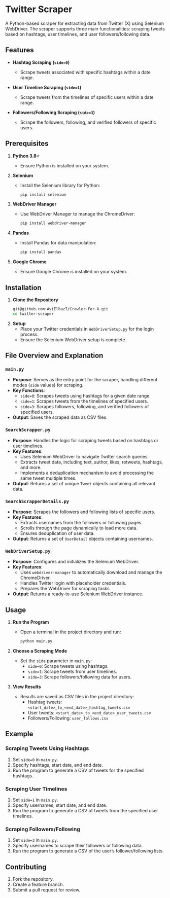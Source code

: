 # Twitter Scraper

A Python-based scraper for extracting data from Twitter (X) using Selenium WebDriver. The scraper supports three main functionalities: scraping tweets based on hashtags, user timelines, and user followers/following data.

## Features

- **Hashtag Scraping (`side=0`)**
  - Scrape tweets associated with specific hashtags within a date range.
  
- **User Timeline Scraping (`side=1`)**
  - Scrape tweets from the timelines of specific users within a date range.
  
- **Followers/Following Scraping (`side=3`)**
  - Scrape the followers, following, and verified followers of specific users.

## Prerequisites

1. **Python 3.8+**
   - Ensure Python is installed on your system.
   
2. **Selenium**
   - Install the Selenium library for Python:
     ```bash
     pip install selenium
     ```

3. **WebDriver Manager**
   - Use WebDriver Manager to manage the ChromeDriver:
     ```bash
     pip install webdriver-manager
     ```

4. **Pandas**
   - Install Pandas for data manipulation:
     ```bash
     pip install pandas
     ```

5. **Google Chrome**
   - Ensure Google Chrome is installed on your system.

## Installation

1. **Clone the Repository**
   ```bash
   git@github.com:AviElbaz7/Crawler-For-X.git
   cd twitter-scraper

2. **Setup**
   - Place your Twitter credentials in `WebDriverSetup.py` for the login process.
   - Ensure the Selenium WebDriver setup is complete.

## File Overview and Explanation

### `main.py`
- **Purpose**: Serves as the entry point for the scraper, handling different modes (`side` values) for scraping.
- **Key Functions**:
  - `side=0`: Scrapes tweets using hashtags for a given date range.
  - `side=1`: Scrapes tweets from the timelines of specified users.
  - `side=3`: Scrapes followers, following, and verified followers of specified users.
- **Output**: Saves the scraped data as CSV files.

### `SearchScrapper.py`
- **Purpose**: Handles the logic for scraping tweets based on hashtags or user timelines.
- **Key Features**:
  - Uses Selenium WebDriver to navigate Twitter search queries.
  - Extracts tweet data, including text, author, likes, retweets, hashtags, and more.
  - Implements a deduplication mechanism to avoid processing the same tweet multiple times.
- **Output**: Returns a set of unique `Tweet` objects containing all relevant data.

### `SearchScrapperDetails.py`
- **Purpose**: Scrapes the followers and following lists of specific users.
- **Key Features**:
  - Extracts usernames from the followers or following pages.
  - Scrolls through the page dynamically to load more data.
  - Ensures deduplication of user data.
- **Output**: Returns a set of `UserDetail` objects containing usernames.

### `WebDriverSetup.py`
- **Purpose**: Configures and initializes the Selenium WebDriver.
- **Key Features**:
  - Uses `webdriver-manager` to automatically download and manage the ChromeDriver.
  - Handles Twitter login with placeholder credentials.
  - Prepares the WebDriver for scraping tasks.
- **Output**: Returns a ready-to-use Selenium WebDriver instance.

## Usage

1. **Run the Program**
   - Open a terminal in the project directory and run:
     ```bash
     python main.py
     ```

2. **Choose a Scraping Mode**
   - Set the `side` parameter in `main.py`:
     - `side=0`: Scrape tweets using hashtags.
     - `side=1`: Scrape tweets from user timelines.
     - `side=3`: Scrape followers/following data for users.

3. **View Results**
   - Results are saved as CSV files in the project directory:
     - Hashtag tweets: `<start_date>_to_<end_date>_hashtag_tweets.csv`
     - User tweets: `<start_date>_to_<end_date>_user_tweets.csv`
     - Followers/Following: `user_follows.csv`

## Example

### Scraping Tweets Using Hashtags
1. Set `side=0` in `main.py`.
2. Specify hashtags, start date, and end date.
3. Run the program to generate a CSV of tweets for the specified hashtags.

### Scraping User Timelines
1. Set `side=1` in `main.py`.
2. Specify usernames, start date, and end date.
3. Run the program to generate a CSV of tweets from the specified user timelines.

### Scraping Followers/Following
1. Set `side=3` in `main.py`.
2. Specify usernames to scrape their followers or following data.
3. Run the program to generate a CSV of the user’s follower/following lists.

## Contributing

1. Fork the repository.
2. Create a feature branch.
3. Submit a pull request for review.
